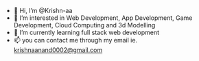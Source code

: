 - 👋 Hi, I’m @Krishn-aa
- 👀 I’m interested in Web Development, App Development, Game Development, Cloud Computing and 3d Modelling 
- 🌱 I’m currently learning full stack web development
- 📫 you can contact me through my email ie. krishnaanand0002@gmail.com

<!---
Krishn-aa/Krishn-aa is a ✨ special ✨ repository because its `README.md` (this file) appears on your GitHub profile.
You can click the Preview link to take a look at your changes.
--->
